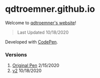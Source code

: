 # qdtroemner.github.io
Welcome to [qdtroemner's website](https://qdtroemner.github.io/)!
> Last Updated 10/18/2020

Developed with [CodePen](https://codepen.io/).
### Versions
1. [Original Pen](https://codepen.io/CurtLiom/pen/jOOYeYp/) 2/15/2020
2. [v2](https://codepen.io/qdtroemner/pen/pobbezL) 10/18/2020
